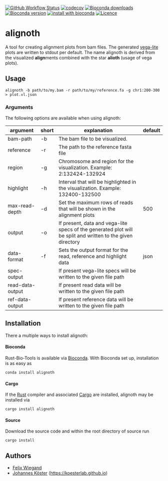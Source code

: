 [![GitHub Workflow Status](https://img.shields.io/github/workflow/status/koesterlab/alignoth/CI)](https://github.com/koesterlab/alignoth/actions)
[![codecov](https://codecov.io/gh/koesterlab/alignoth/branch/main/graph/badge.svg?token=G751JNS6PU)](https://codecov.io/gh/koesterlab/alignoth)
[![Bioconda downloads](https://img.shields.io/conda/dn/bioconda/alignoth.svg?style=flat)](http://bioconda.github.io/recipes/alignoth/README.html)
[![Bioconda version](https://img.shields.io/conda/vn/bioconda/alignoth.svg?style=flat)](http://bioconda.github.io/recipes/alignoth/README.html)
[![install with bioconda](https://img.shields.io/badge/install%20with-bioconda-brightgreen.svg?style=flat)](http://bioconda.github.io/recipes/alignoth/README.html)
[![Licence](https://img.shields.io/conda/l/bioconda/alignoth.svg?style=flat)](http://bioconda.github.io/recipes/alignoth/README.html)

# alignoth

A tool for creating alignment plots from bam files. The generated [vega-lite](https://vega.github.io/vega-lite/) plots are written to stdout per default.
The name alignoth is derived from the visualized **align**ments combined with the star **alioth** (usage of vega plots).
## Usage

```alignoth -b path/to/my.bam -r path/to/my/reference.fa -g chr1:200-300 > plot.vl.json```

### Arguments

The following options are available when using alignoth:

| argument         | short | explanation                                                                                                 | default |
|------------------|-------|-------------------------------------------------------------------------------------------------------------|---------|
| bam-path         | -b    | The bam file to be visualized.                                                                              |         |
| reference        | -r    | The path to the reference fasta file                                                                        |         |
| region           | -g    | Chromosome and region for the visualization. Example: 2:132424-132924                                       |         |
| highlight        | -h    | Interval that will be highlighted in the visualization. Example: 132400-132500                              |         |
| max-read-depth   | -d    | Set the maximum rows of reads that will be shown in the alignment plots                                     | 500     |
| output           | -o    | If present, data and vega-lite specs of the generated plot will be split and written to the given directory |         |
| data-format      | -f    | Sets the output format for the read, reference and highlight data                                           | json    |
| spec-output      |       | If present vega-lite specs will be written to the given file path                                           |         |
| read-data-output |       | If present read data will be written to the given file path                                                 |         |
| ref-data-output  |       | If present reference data will be written to the given file path                                            |         |

## Installation

There a multiple ways to install alignoth:

#### Bioconda

Rust-Bio-Tools is available via [Bioconda](https://bioconda.github.io).
With Bioconda set up, installation is as easy as

    conda install alignoth

#### Cargo

If the [Rust](https://www.rust-lang.org/tools/install) compiler and associated [Cargo](https://github.com/rust-lang/cargo/) are installed, alignoth may be installed via

    cargo install alignoth

#### Source

Download the source code and within the root directory of source run

    cargo install

## Authors

* [Felix Wiegand](https://github.com/fxwiegand)
* [Johannes Köster](https://github.com/johanneskoester) (https://koesterlab.github.io)
